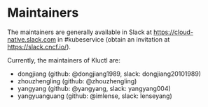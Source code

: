 # Maintainers

The maintainers are generally available in Slack at
https://cloud-native.slack.com in #kubeservice
(obtain an invitation at https://slack.cncf.io/).

Currently, the maintainers of Kluctl are:

- dongjiang (github: @dongjiang1989, slack: dongjiang20101989)
- zhouzhengling (github: @zhouzhengling)
- yangyang (github: @yangyang, slack: yangyang004)
- yangyuanguang (github: @imlense, slack: lenseyang)
